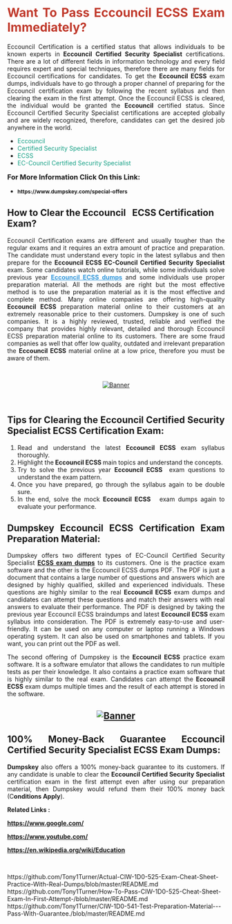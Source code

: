 <h1 style="text-align: justify;"><span style="color:#c0392b;"><strong>Want To Pass Eccouncil ECSS Exam Immediately?</strong></span></h1>

<p style="text-align: justify;">Eccouncil Certification is a certified status that allows individuals to be known experts in<strong> Eccouncil Certified Security Specialist</strong> certifications. There are a lot of different fields in information technology and every field requires expert and special techniques, therefore there are many fields for Eccouncil certifications for candidates. To get the <strong>Eccouncil ECSS </strong>exam dumps, individuals have to go through a proper channel of preparing for the Eccouncil certification exam by following the recent syllabus and then clearing the exam in the first attempt. Once the Eccouncil ECSS is cleared, the individual would be granted the <strong>Eccouncil</strong> certified status. Since Eccouncil Certified Security Specialist certifications are accepted globally and are widely recognized, therefore, candidates can get the desired job anywhere in the world.</p>

<ul>
	<li style="text-align: justify;"><span style="color:#16a085;">Eccouncil</span></li>
	<li style="text-align: justify;"><span style="color:#16a085;">Certified Security Specialist  </span></li>
	<li style="text-align: justify;"><span style="color:#16a085;">ECSS</span></li>
	<li style="text-align: justify;"><span style="color:#16a085;">EC-Council Certified Security Specialist</span></li>
</ul>

<p style="text-align: justify;"><span style="font-size:16px;"><strong>For More Information Click On this Link:</strong></span></p>

<ul>
	<li style="text-align: justify;"><span style="font-size:12px;"><strong>https://www.dumpskey.com/special-offers</strong></span></li>
</ul>

<h2><strong>How to Clear the Eccouncil   ECSS Certification Exam?</strong></h2>

<p style="text-align: justify;">Eccouncil Certification exams are different and usually tougher than the regular exams and it requires an extra amount of practice and preparation. The candidate must understand every topic in the latest syllabus and then prepare for the <strong>Eccouncil ECSS EC-Council Certified Security Specialist</strong> exam. Some candidates watch online tutorials, while some individuals solve previous year <a href="https://www.dumpskey.com/eccouncil/ecss-braindumps"><span style="color:#3498db;"><u><strong>Eccouncil ECSS dumps</strong></u></span></a> and some individuals use proper preparation material. All the methods are right but the most effective method is to use the preparation material as it is the most effective and complete method. Many online companies are offering high-quality <strong>Eccouncil ECSS </strong>preparation material online to their customers at an extremely reasonable price to their customers. Dumpskey is one of such companies. It is a highly reviewed, trusted, reliable and verified the company that provides highly relevant, detailed and thorough Eccouncil ECSS preparation material online to its customers. There are some fraud companies as well that offer low quality, outdated and irrelevant preparation the <strong>Eccouncil ECSS </strong>material online at a low price, therefore you must be aware of them.</p>

<p style="text-align: justify;"> </p>

<p style="text-align: center;"><a href="https://www.dumpskey.com/eccouncil/ecss-braindumps"><img src="http://soperdoper.com/search_portal/uploads/general_banners/1562740316_Untitled_Linked_Comp_01.gif" alt="Banner"/></a></p>

<p style="text-align: center;"> </p>

<h2 style="text-align: justify;"><strong>Tips for Clearing the Eccouncil Certified Security Specialist ECSS Certification Exam:</strong></h2>

<ol>
	<li style="text-align: justify;">Read and understand the latest <strong>Eccouncil ECSS </strong>exam syllabus thoroughly.</li>
	<li style="text-align: justify;">Highlight the<strong> Eccouncil ECSS </strong>main topics and understand the concepts.</li>
	<li style="text-align: justify;">Try to solve the previous year <strong>Eccouncil ECSS </strong> exam questions to understand the exam pattern.</li>
	<li style="text-align: justify;">Once you have prepared, go through the syllabus again to be double sure.</li>
	<li style="text-align: justify;">In the end, solve the mock <strong>Eccouncil ECSS  </strong> exam dumps again to evaluate your performance.</li>
</ol>

<h2 style="text-align: justify;"><strong>Dumpskey Eccouncil ECSS Certification Exam Preparation Material:</strong></h2>

<p style="text-align: justify;">Dumpskey offers two different types of EC-Council Certified Security Specialist <strong><a href="https://www.dumpskey.com/eccouncil/ecss-braindumps">ECSS exam dumps</a></strong> to its customers. One is the practice exam software and the other is the Eccouncil ECSS dumps PDF. The PDF is just a document that contains a large number of questions and answers which are designed by highly qualified, skilled and experienced individuals. These questions are highly similar to the real <strong>Eccouncil ECSS</strong> exam dumps and candidates can attempt these questions and match their answers with real answers to evaluate their performance. The PDF is designed by taking the previous year Eccouncil ECSS braindumps and latest <strong>Eccouncil ECSS </strong>exam syllabus into consideration. The PDF is extremely easy-to-use and user-friendly. It can be used on any computer or laptop running a Windows operating system. It can also be used on smartphones and tablets. If you want, you can print out the PDF as well.</p>

<p style="text-align: justify;">The second offering of Dumpskey is the<strong> Eccouncil ECSS</strong> practice exam software. It is a software emulator that allows the candidates to run multiple tests as per their knowledge. It also contains a practice exam software that is highly similar to the real exam. Candidates can attempt the<strong> Eccouncil ECSS</strong> exam dumps multiple times and the result of each attempt is stored in the software.</p>

<h2 style="text-align: center;"><a href="https://www.dumpskey.com/eccouncil/ecss-braindumps"><img src="http://soperdoper.com/search_portal/uploads/general_banners/1562743625_8ppZk49y_HM0oke96j0cic4OdOo.jpg" alt="Banner"/></a></h2>

<h2 style="text-align: justify;"><strong>100% Money-Back Guarantee Eccouncil Certified Security Specialist ECSS Exam Dumps:</strong></h2>

<p style="text-align: justify;"><strong>Dumpskey </strong>also offers a 100% money-back guarantee to its customers. If any candidate is unable to clear the <strong>Eccouncil Certified Security Specialist </strong>certification exam in the first attempt even after using our preparation material, then Dumpskey would refund them their 100% money back (C<strong>onditions Apply</strong>).</p>

<p style="text-align: justify;"><strong>Related Links :</strong></p>

<p><a href="https://www.google.com/" rel="noopener noreferrer" target="_blank"><strong>https://www.google.com/</strong></a></p>

<p><a href="https://www.youtube.com/" rel="noopener noreferrer" target="_blank"><strong>https://www.youtube.com/</strong></a></p>

<p><a href="https://en.wikipedia.org/wiki/Education" rel="noopener noreferrer" target="_blank"><strong>https://en.wikipedia.org/wiki/Education</strong></a></p>

<p> </p>
https://github.com/Tony1Turner/Actual-CIW-1D0-525-Exam-Cheat-Sheet-Practice-With-Real-Dumps/blob/master/README.md
https://github.com/Tony1Turner/How-To-Pass-CIW-1D0-525-Cheat-Sheet-Exam-In-First-Attempt-/blob/master/README.md
https://github.com/Tony1Turner/CIW-1D0-541-Test-Preparation-Material---Pass-With-Guarantee./blob/master/README.md
